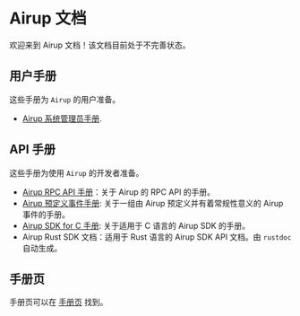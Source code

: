 # Airup 文档
欢迎来到 Airup 文档！该文档目前处于不完善状态。

## 用户手册
这些手册为 `Airup` 的用户准备。
 - [Airup 系统管理员手册](admin_manual/index.md).

## API 手册
这些手册为使用 `Airup` 的开发者准备。
 - [Airup RPC API 手册](api_manual/rpc/index.md)：关于 Airup 的 RPC API 的手册。
 - [Airup 预定义事件手册](api_manual/predefined_events/index.md): 关于一组由 Airup 预定义并有着常规性意义的 Airup 事件的手册。
 - [Airup SDK for C 手册](api_manual/c/index.md): 关于适用于 C 语言的 Airup SDK 的手册。
 - Airup Rust SDK 文档：适用于 Rust 语言的 Airup SDK API 文档。由 `rustdoc` 自动生成。

## 手册页
手册页可以在 [手册页](man_pages/index.md) 找到。
